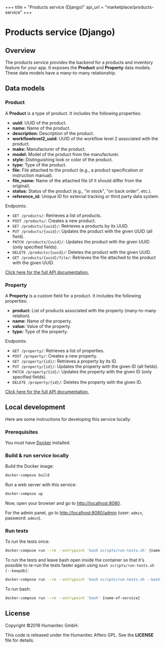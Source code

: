 +++
title = "Products service (Django)"
api_url = "marketplace/products-service"
+++

# Products service (Django)

## Overview

The products service provides the backend for a products and inventory feature for your app. It exposes the **Product** and **Property** data models. These data models have a many-to-many relationship.

## Data models

### Product

A **Product** is a type of product. It includes the following properties:

-  **uuid:** UUID of the product.
-  **name:** Name of the product.
-  **description:** Description of the product.
-  **workflowlevel2_uuid:** UUID of the workflow level 2 associated with the product.
-  **make:** Manufacturer of the product.
-  **model:** Model of the product from the manufacturer.
-  **style:** Distinguishing look or color of the product.
-  **type:** Type of the product.
-  **file:** File attached to the product (e.g., a product specification or instruction manual).
-  **file_name:** Name of the attached file (if it should differ from the original).
-  **status:** Status of the product (e.g., "in stock", "on back order", etc.).
-  **reference_id:** Unique ID for external tracking or third party data system.

Endpoints:

-  `GET /products/`: Retrieves a list of products.
-  `POST /products/`: Creates a new product.
-  `GET /products/{uuid}/`: Retrieves a products by its UUID.
-  `PUT /products/{uuid}/`: Updates the product with the given UUID (all field).
-  `PATCH /products/{uuid}/`: Updates the product with the given UUID (only specified fields).
-  `DELETE /products/{uuid}/`: Deletes the product with the given UUID.
-  `GET /products/{uuid}/file/`: Retrieves the file attached to the product with the given UUID.

[Click here for the full API documentation.](https://docs.walhall.io/api/marketplace/products-service)

### Property

A **Property** is a custom field for a product. It includes the following properties:

-  **product:** List of products associated with the property (many-to-many relation).
-  **name:** Name of the property.
-  **value:** Value of the property.
-  **type:** Type of the property.

Endpoints:

-  `GET /property/`: Retrieves a list of properties.
-  `POST /property/`: Creates a new property.
-  `GET /property/{id}/`: Retrieves a property by its ID.
-  `PUT /property/{id}/`: Updates the property with the given ID (all fields).
-  `PATCH /property/{id}/`: Updates the property with the given ID (only specified fields).
-  `DELETE /property/{id}/`: Deletes the property with the given ID.

[Click here for the full API documentation.](https://docs.walhall.io/api/marketplace/products-service)

## Local development

Here are some instructions for developing this service locally:

### Prerequisites

You must have [Docker](https://www.docker.com/) installed.

### Build & run service locally

Build the Docker image:

```bash
docker-compose build
```

Run a web server with this service:

```bash
docker-compose up
```

Now, open your browser and go to [http://localhost:8080](http://localhost:8080).

For the admin panel, go to [http://localhost:8080/admin](http://localhost:8080/admin)
(user: `admin`, password: `admin`).

### Run tests

To run the tests once:

```bash
docker-compose run --rm --entrypoint 'bash scripts/run-tests.sh' {name-of-service}
```

To run the tests and leave bash open inside the container so that it's possible to
re-run the tests faster again using `bash scripts/run-tests.sh [--keepdb]`:

```bash
docker-compose run --rm --entrypoint 'bash scripts/run-tests.sh --bash-on-finish' {name-of-service}
```

To run bash:

```bash
docker-compose run --rm --entrypoint 'bash' {name-of-service}
```

## License

Copyright &#169;2019 Humanitec GmbH.

This code is released under the Humanitec Affero GPL. See the **LICENSE** file for details.
